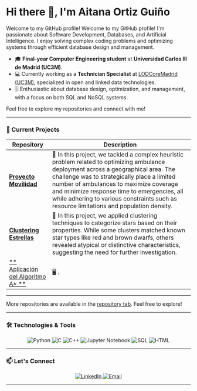 <!-- Greetings -->
# Hi there 👋, I'm Aitana Ortiz Guiño

Welcome to my GitHub profile! Welcome to my GitHub profile! I'm passionate about Software Development, Databases, and Artificial Intelligence. I enjoy solving complex coding problems and optimizing systems through efficient database design and management.

- 🎓 **Final-year Computer Engineering student** at **Universidad Carlos III de Madrid (UC3M)**.
- 💻 Currently working as a **Technician Specialist** at [LODCoreMadrid (UC3M)](https://lodcoremadrid.es/), specialized in open and linked data technologies.
- 🗄️ Enthusiastic about database design, optimization, and management, with a focus on both SQL and NoSQL systems.

Feel free to explore my repositories and connect with me!

---

### 🔭 Current Projects

| Repository | Description |
|------------|-------------|
| [**Proyecto Movilidad**](https://github.com/aitanax/Proyecto_Movilidad) | 🧠 In this project, we tackled a complex heuristic problem related to optimizing ambulance deployment across a geographical area. The challenge was to strategically place a limited number of ambulances to maximize coverage and minimize response time to emergencies, all while adhering to various constraints such as resource limitations and population density. |
| [**Clustering Estrellas**](https://github.com/aitanax/Clustering_Estrellas) | 🌟  In this project, we applied clustering techniques to categorize stars based on their properties. While some clusters matched known star types like red and brown dwarfs, others revealed atypical or distinctive characteristics, suggesting the need for further investigation. |
| [** Aplicación del Algoritmo A* **](https://github.com/aitanax/Algoritmo_A) |  🖥️  . |

---

More repositories are available in the [repository tab](https://github.com/aitanax?tab=repositories). Feel free to explore!

---

### 🛠️ Technologies & Tools

<!-- Icons with links -->
<p align="center">
  <img src="https://img.shields.io/badge/-Python-3776AB?logo=python&logoColor=white&style=for-the-badge" alt="Python" />
  <img src="https://img.shields.io/badge/-C-A8B9CC?logo=c&logoColor=white&style=for-the-badge" alt="C" />
  <img src="https://img.shields.io/badge/-C++-00599C?logo=cplusplus&logoColor=white&style=for-the-badge" alt="C++" />
  <img src="https://img.shields.io/badge/-Jupyter%20Notebook-F37626?logo=jupyter&logoColor=white&style=for-the-badge" alt="Jupyter Notebook" />
  <img src="https://img.shields.io/badge/-SQL-4479A1?logo=mysql&logoColor=white&style=for-the-badge" alt="SQL" />
  <img src="https://img.shields.io/badge/-HTML-E34F26?logo=html5&logoColor=white&style=for-the-badge" alt="HTML" />
</p>

---

### 📫 Let's Connect

<p align="center">
  <a href="https://www.linkedin.com/in/aitana-ortiz-guiño-687419266/" target="_blank">
    <img src="https://img.shields.io/badge/LinkedIn-0077B5?logo=linkedin&logoColor=white&style=for-the-badge" alt="LinkedIn" />
  </a>
  <a href="mailto:aitanaortiz0506@gmail.com">
    <img src="https://img.shields.io/badge/Email-D14836?logo=gmail&logoColor=white&style=for-the-badge" alt="Email" />
  </a>
</p>

---
